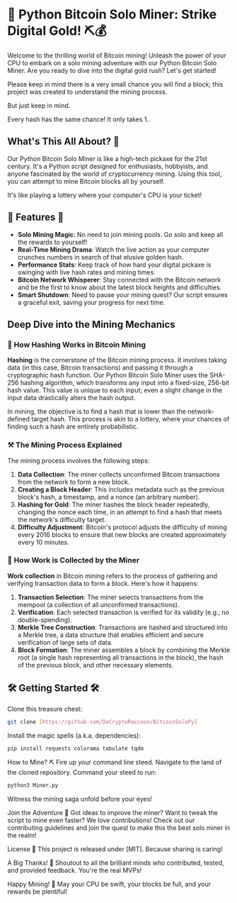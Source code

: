 # 🚀 Python Bitcoin Solo Miner: Strike Digital Gold! ⛏️💰

Welcome to the thrilling world of Bitcoin mining! Unleash the power of your CPU to embark on a solo mining adventure with our Python Bitcoin Solo Miner. 
Are you ready to dive into the digital gold rush? Let's get started!  

Please keep in mind there is a very small chance you will find a block; this project was created to understand the mining process.  

But just keep in mind.  

Every hash has the same chance! It only takes 1..

## What's This All About? 🤔

Our Python Bitcoin Solo Miner is like a high-tech pickaxe for the 21st century. 
It's a Python script designed for enthusiasts, hobbyists, and anyone fascinated by the world of cryptocurrency mining. 
Using this tool, you can attempt to mine Bitcoin blocks all by yourself. 

It's like playing a lottery where your computer's CPU is your ticket!

## 🌟 Features 🌟

- **Solo Mining Magic**: No need to join mining pools. Go solo and keep all the rewards to yourself!
- **Real-Time Mining Drama**: Watch the live action as your computer crunches numbers in search of that elusive golden hash.
- **Performance Stats**: Keep track of how hard your digital pickaxe is swinging with live hash rates and mining times.
- **Bitcoin Network Whisperer**: Stay connected with the Bitcoin network and be the first to know about the latest block heights and difficulties.
- **Smart Shutdown**: Need to pause your mining quest? Our script ensures a graceful exit, saving your progress for next time.

## Deep Dive into the Mining Mechanics

### 🧬 How Hashing Works in Bitcoin Mining

**Hashing** is the cornerstone of the Bitcoin mining process. It involves taking data (in this case, Bitcoin transactions) and passing it through a cryptographic hash function. Our Python Bitcoin Solo Miner uses the SHA-256 hashing algorithm, which transforms any input into a fixed-size, 256-bit hash value. This value is unique to each input; even a slight change in the input data drastically alters the hash output.

In mining, the objective is to find a hash that is lower than the network-defined target hash. This process is akin to a lottery, where your chances of finding such a hash are entirely probabilistic.

### ⚒️ The Mining Process Explained

The mining process involves the following steps:

1. **Data Collection**: The miner collects unconfirmed Bitcoin transactions from the network to form a new block.
2. **Creating a Block Header**: This includes metadata such as the previous block's hash, a timestamp, and a nonce (an arbitrary number).
3. **Hashing for Gold**: The miner hashes the block header repeatedly, changing the nonce each time, in an attempt to find a hash that meets the network's difficulty target.
4. **Difficulty Adjustment**: Bitcoin's protocol adjusts the difficulty of mining every 2016 blocks to ensure that new blocks are created approximately every 10 minutes.

### 🔄 How Work is Collected by the Miner

**Work collection** in Bitcoin mining refers to the process of gathering and verifying transaction data to form a block. Here's how it happens:

1. **Transaction Selection**: The miner selects transactions from the mempool (a collection of all unconfirmed transactions).
2. **Verification**: Each selected transaction is verified for its validity (e.g., no double-spending).
3. **Merkle Tree Construction**: Transactions are hashed and structured into a Merkle tree, a data structure that enables efficient and secure verification of large sets of data.
4. **Block Formation**: The miner assembles a block by combining the Merkle root (a single hash representing all transactions in the block), the hash of the previous block, and other necessary elements.

## 🛠️ Getting Started 🛠️

Clone this treasure chest:

```bash
git clone [https://github.com/DaCryptoRaccoon/BitcoinSoloPy]
```

Install the magic spells (a.k.a. dependencies):

```bash
pip install requests colorama tabulate tqdm
```
How to Mine? ⛏️
Fire up your command line steed.
Navigate to the land of the cloned repository.
Command your steed to run:
```bash
python3 Miner.py
```
Witness the mining saga unfold before your eyes!

Join the Adventure 🤝
Got ideas to improve the miner? Want to tweak the script to mine even faster? We love contributions! Check out our contributing guidelines and join the quest to make this the best solo miner in the realm!

License 📜
This project is released under [MIT]. Because sharing is caring!

A Big Thanks! 🎉
Shoutout to all the brilliant minds who contributed, tested, and provided feedback. You're the real MVPs!

Happy Mining! 🎉
May your CPU be swift, your blocks be full, and your rewards be plentiful!
